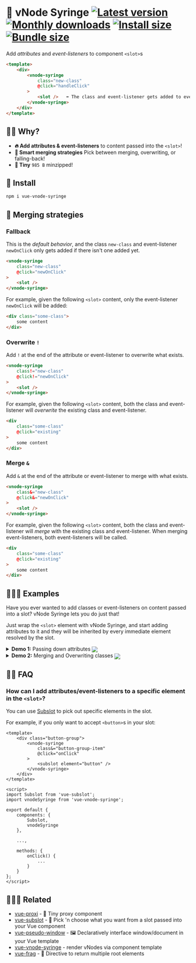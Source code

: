 # :syringe: vNode Syringe [![Latest version](https://badgen.net/npm/v/vue-vnode-syringe)](https://npm.im/vue-vnode-syringe) [![Monthly downloads](https://badgen.net/npm/dm/vue-vnode-syringe)](https://npm.im/vue-vnode-syringe) [![Install size](https://packagephobia.now.sh/badge?p=vue-vnode-syringe)](https://packagephobia.now.sh/result?p=vue-vnode-syringe) [![Bundle size](https://badgen.net/bundlephobia/minzip/vue-vnode-syringe)](https://bundlephobia.com/result?p=vue-vnode-syringe)

Add _attributes_ and _event-listeners_ to component `<slot>`s

```html
<template>
    <div>
        <vnode-syringe
            class="new-class"
            @click="handleClick"
        >
            <slot />   ⬅ The class and event-listener gets added to every element passed in
        </vnode-syringe>
    </div>
</template>
```

## 🙋‍♂️ Why?
- **🔥 Add attributes & event-listeners** to content passed into the `<slot>`!
- **🧠 Smart merging strategies** Pick between merging, overwriting, or falling-back!
- **🐥 Tiny** `985 B` minzipped!

## 🚀 Install
```sh
npm i vue-vnode-syringe
```

## 💠 Merging strategies

### Fallback
This is the _default behavior_, and the class `new-class` and event-listener `newOnClick` only gets added if there isn't one added yet.

```html
<vnode-syringe
    class="new-class"
    @click="newOnClick"
>
    <slot />
</vnode-syringe>
```

For example, given the following `<slot>` content, only the event-listener `newOnClick` will be added:

```html
<div class="some-class">
    some content
</div>
```

### Overwrite `!`
Add `!` at the end of the attribute or event-listener to overwrite what exists.

```html
<vnode-syringe
    class!="new-class"
    @click!="newOnClick"
>
    <slot />
</vnode-syringe>
```

For example, given the following `<slot>` content, both the class and event-listener will _overwrite_ the existing class and event-listener.

```html
<div
    class="some-class"
    @click="existing"
>
    some content
</div>
```

### Merge `&`
Add `&` at the end of the attribute or event-listener to merge with what exists.

```html
<vnode-syringe
    class&="new-class"
    @click&="newOnClick"
>
    <slot />
</vnode-syringe>
```

For example, given the following `<slot>` content, both the class and event-listener will _merge_ with the existing class and event-listener. When merging event-listeners, both event-listeners will be called.

```html
<div
    class="some-class"
    @click="existing"
>
    some content
</div>
```

## 👨🏻‍🏫 Examples
Have you ever wanted to add classes or event-listeners on content passed into a slot? vNode Syringe lets you do just that!

Just wrap the `<slot>` element with vNode Syringe, and start adding attributes to it and they will be inherited by every immediate element resolved by the slot.

<details>
    <summary>
        <strong>Demo 1:</strong> Passing down attributes
        <a href="https://jsfiddle.net/hirokiosame/k4wyuq9o/"><img align="center" src="https://img.shields.io/badge/JSFiddle-Open%20Demo-blue/?logo=jsfiddle&logoColor=lightblue"></a>
    </summary>

<br>

In this demo, the `class="button-group__button"` attribute is passed down to all of its `<slot>` content.

_ButtonGroup.vue_
```html
<template>
    <div class="button-group">
        <vnode-syringe
            class="button-group__button"
        >
            <slot />
        </vnode-syringe>
    </div>
</template>

<style scoped>
.button-group { ... }
.button-group__button { ... }
</style>
```

_Usage.vue_
```html
<button-group>
    <button>Button 1</button> <!-- Will render with the `button-group__button` class -->
    <button>Button 2</button> <!-- Will render with the `button-group__button` class -->
    <button>Button 3</button> <!-- Will render with the `button-group__button` class -->
</button-group>
```
</details>


<details>
    <summary>
        <strong>Demo 2:</strong> Merging and Overwriting classes
        <a href="https://jsfiddle.net/hirokiosame/9qpygc8w/"><img align="center" src="https://img.shields.io/badge/JSFiddle-Open%20Demo-blue/?logo=jsfiddle&logoColor=lightblue"></a>
    </summary>

<br>

By default, vNode Syringe only adds the attribute/event-listener if it doesn't already exist. To merge with or overwrite the existing one, use the  `&` (merge) or `!` (overwrite) suffix.

_ButtonGroup.vue_
```html
<template>
    <div class="button-group">
        <vnode-syringe

            <!-- Merge with existing class -->
            class&="button-group__button"

            <!-- Force all buttons to have type="button" -->
            type!="button"

            <!-- Only gets added if child doesn't specify `disabled` -->
            :disabled="disabled"
        >
            <slot />
        </vnode-syringe>
    </div>
</template>

<script>
export default {
    props: {
        disabled: Boolean
    }
};
</script>

<style scoped>
.button-group { ... }
.button-group__button { ... }
</style>
```

_Usage.vue_
```html
<button-group disabled>
    <button

         <!-- Gets overwritten to button button-group__button -->
        class="button"

        <!-- Gets overwritten to type="button" -->
        type="submit"

        <!-- Will be inherit parent's disabled state -->
    >
        Button 1
    </button>

    <button
         <!-- Gets overwritten to button button-group__button -->
        class="button"

        <!-- Won't inherit parent's disabled state -->
        :disabled="false"
    >
        Button 2
    </button>
</button-group>
```
</details>

## 💁‍♀️ FAQ
### How can I add attributes/event-listeners to a specific element in the `<slot>`?

You can use [Subslot](https://github.com/privatenumber/vue-subslot) to pick out specific elements in the slot.

For example, if you only want to accept `<button>`s in your slot:

```vue
<template>
    <div class="button-group">
        <vnode-syringe
            class&="button-group-item"
            @click="onClick"
        >
            <subslot element="button" />
        </vnode-syringe>
    </div>
</template>

<script>
import Subslot from 'vue-subslot';
import vnodeSyringe from 'vue-vnode-syringe';

export default {
    components: {
        Subslot,
        vnodeSyringe
    },

    ...,

    methods: {
        onClick() {
            ...
        }
    }
};
</script>
```

## 👨‍👩‍👧 Related
- [vue-proxi](https://github.com/privatenumber/vue-proxi) - 💠 Tiny proxy component
- [vue-subslot](https://github.com/privatenumber/vue-subslot) - 💍 Pick 'n choose what you want from a slot passed into your Vue component
- [vue-pseudo-window](https://github.com/privatenumber/vue-pseudo-window) - 🖼 Declaratively interface window/document in your Vue template
- [vue-vnode-syringe](https://github.com/privatenumber/vue-v) - render vNodes via component template
- [vue-frag](https://github.com/privatenumber/vue-frag) - 🤲 Directive to return multiple root elements

